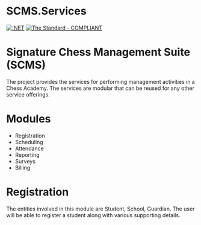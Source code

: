 # SCMS.Services

[![.NET](https://github.com/Mums-Who-Code/SCMS.Services/actions/workflows/dotnet.yml/badge.svg)](https://github.com/Mums-Who-Code/SCMS.Services/actions/workflows/dotnet.yml)
[![The Standard - COMPLIANT](https://img.shields.io/badge/The_Standard-COMPLIANT-2ea44f)](https://github.com/hassanhabib/The-Standard)

# Signature Chess Management Suite (SCMS)
The project provides the services for performing management activities in a Chess Academy. The services are modular that can be reused for any other service offerings.

# Modules
- Registration
- Scheduling
- Attendance
- Reporting
- Surveys
- Billing

# Registration
The entities involved in this module are Student, School, Guardian. The user will be able to register a student along with various supporting details.
